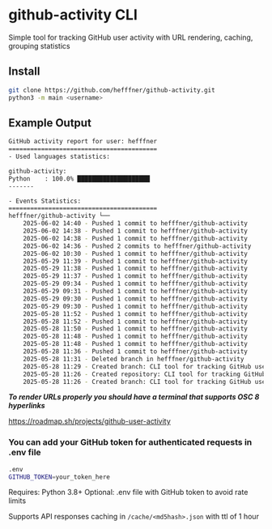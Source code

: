 # github-activity CLI
Simple tool for tracking GitHub user activity with URL rendering, caching, grouping statistics
## Install
```bash
git clone https://github.com/hefffner/github-activity.git
python3 -m main <username>
```

## Example Output

```bash
GitHub activity report for user: hefffner
=========================================
- Used languages statistics:

github-activity: 
Python    : 100.0% ████████████████████
-------

- Events Statistics:
=========================================
hefffner/github-activity └── 
    2025-06-02 14:40 - Pushed 1 commit to hefffner/github-activity
    2025-06-02 14:38 - Pushed 1 commit to hefffner/github-activity
    2025-06-02 14:38 - Pushed 1 commit to hefffner/github-activity
    2025-06-02 14:36 - Pushed 2 commits to hefffner/github-activity
    2025-06-02 10:30 - Pushed 1 commit to hefffner/github-activity
    2025-05-29 11:39 - Pushed 1 commit to hefffner/github-activity
    2025-05-29 11:38 - Pushed 1 commit to hefffner/github-activity
    2025-05-29 11:37 - Pushed 1 commit to hefffner/github-activity
    2025-05-29 09:34 - Pushed 1 commit to hefffner/github-activity
    2025-05-29 09:31 - Pushed 1 commit to hefffner/github-activity
    2025-05-29 09:30 - Pushed 1 commit to hefffner/github-activity
    2025-05-29 09:30 - Pushed 1 commit to hefffner/github-activity
    2025-05-28 11:52 - Pushed 1 commit to hefffner/github-activity
    2025-05-28 11:52 - Pushed 1 commit to hefffner/github-activity
    2025-05-28 11:50 - Pushed 1 commit to hefffner/github-activity
    2025-05-28 11:48 - Pushed 1 commit to hefffner/github-activity
    2025-05-28 11:48 - Pushed 1 commit to hefffner/github-activity
    2025-05-28 11:36 - Pushed 1 commit to hefffner/github-activity
    2025-05-28 11:31 - Deleted branch in hefffner/github-activity
    2025-05-28 11:29 - Created branch: CLI tool for tracking GitHub users activity in hefffner/github-activity
    2025-05-28 11:26 - Created repository: CLI tool for tracking GitHub users activity in hefffner/github-activity
    2025-05-28 11:26 - Created branch: CLI tool for tracking GitHub users activity in hefffner/github-activity
```

***To render URLs properly you should have a terminal that supports OSC 8 hyperlinks***

https://roadmap.sh/projects/github-user-activity

### You can add your GitHub token for authenticated requests in .env file
```bash
.env
GITHUB_TOKEN=your_token_here
```

Requires: Python 3.8+
Optional: .env file with GitHub token to avoid rate limits

Supports API responses caching in ``` /cache/<md5hash>.json ``` with ttl of 1 hour
